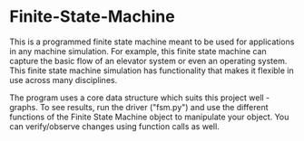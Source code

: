 # Finite-State-Machine
This is a programmed finite state machine meant to be used for applications in any machine simulation. For example, this finite state machine can capture the basic flow of an elevator system or even an operating system. This finite state machine simulation has functionality that makes it flexible in use across many disciplines.

The program uses a core data structure which suits this project well - graphs. To see results, run the driver ("fsm.py") and use the different functions of the Finite State Machine object to manipulate your object. You can verify/observe changes using function calls as well.
